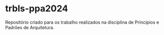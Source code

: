 # trbls-ppa2024
Repositório criado para os trabalho realizados na disciplina de Princípios e Padrões de Arquitetura.
